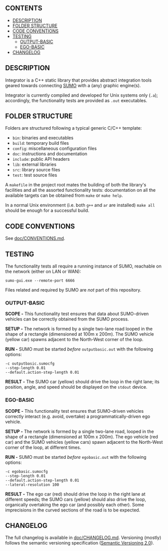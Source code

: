 ## CONTENTS

<!-- TOC -->

- [DESCRIPTION](#description)
- [FOLDER STRUCTURE](#folder-structure)
- [CODE CONVENTIONS](#code-conventions)
- [TESTING](#testing--todo-add-output-basic)
    - [OUTPUT-BASIC](#output-basic)
    - [EGO-BASIC](#ego-basic)
- [CHANGELOG](#changelog)

<!-- /TOC -->

## DESCRIPTION

Integrator is a C++ static library that provides abstract integration tools geared towards connecting [SUMO](http://sumo.dlr.de/index.html) with a (any) graphic engine(s).

Integrator is currently compiled and developed for Unix systems only (`.a`); accordingly, the functionality tests are provided as `.out` executables.

## FOLDER STRUCTURE

Folders are structured following a typical generic C/C++ template:

- `bin`: binaries and executables
- `build`: temporary build files
- `config`: miscellaneous configuration files
- `doc`: instructions and documentation
- `include`: public API headers
- `lib`: external libraries
- `src`: library source files
- `test`: test source files

A `makefile` in the project root
mates the building of both the library's facilities and all the assorted functionality tests: documentation on all the available targets can be obtained from `make` or `make help`.

In a normal Unix environment (i.e. both `g++` and `ar` are installed) `make all` should be enough for a successful build.

## CODE CONVENTIONS

See [doc/CONVENTIONS.md](doc/CONVENTIONS.md).

## TESTING

The functionality tests all require a running instance of SUMO, reachable on the network (either on LAN or WAN):

```
sumo-gui.exe --remote-port 6666
```

Files related and required by SUMO are _not_ part of this repository.

### OUTPUT-BASIC

**SCOPE -** This functionality test ensures that data about SUMO-driven vehicles can be correctly obtained from the SUMO process.

**SETUP -** The network is formed by a single two-lane road looped in the shape of a rectangle (dimensioned at 100m x 200m). The SUMO vehicle (yellow car) spawns  adjacent to the North-West corner of the loop.

**RUN -** SUMO must be started _before_ `outputbasic.out` with the following options:

```
-c outputbasic.sumocfg
--step-length 0.01
--default.action-step-length 0.01
```

**RESULT -** The SUMO car (yellow) should drive the loop in the right lane; its position, angle, and speed should be displayed on the `stdout` device.

### EGO-BASIC

**SCOPE -** This functionality test ensures that SUMO-driven vehicles correctly interact (e.g. avoid, overtake) a programmatically-driven ego vehicle.

**SETUP -** The network is formed by a single two-lane road, looped in the shape of a rectangle (dimensioned at 100m x 200m). The ego vehicle (red car) and  the SUMO vehicles (yellow cars) spawn adjacent to the North-West corner of the loop, at different times.

**RUN -** SUMO must be started _before_ `egobasic.out` with the following options:

```
-c egobasic.sumocfg
--step-length 0.01
--default.action-step-length 0.01
--lateral-resolution 100
```

**RESULT -** The ego car (red) should drive the loop in the right lane at different speeds; the SUMO cars (yellow) should also drive the loop, organically overtaking the ego car (and possibly each other). Some imprecisions in the curved sections of the road is to be expected.

## CHANGELOG

The full changelog is available in [doc/CHANGELOG.md](doc/CHANGELOG.md). Versioning (mostly) follows the semantic versioning specification ([Semantic Versioning 2.0](https://semver.org/)).
